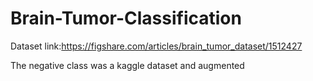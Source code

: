 # Brain-Tumor-Classification
Dataset link:https://figshare.com/articles/brain_tumor_dataset/1512427


The negative class was a kaggle dataset and augmented
